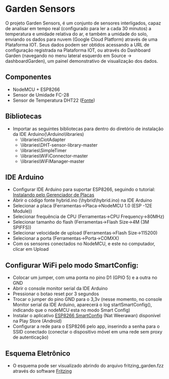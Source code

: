 Garden Sensors
==================

O projeto Garden Sensors, é um conjunto de sensores interligados, capaz de analisar em tempo real (configurado para ler a cada 30 minutos) a temperatura e umidade relativa do ar, e também a umidade do solo, enviando os dados para nuvem (Google Cloud Platform) através de uma Plataforma IOT.
Seus dados podem ser obtidos acessando a URL de configuração registrada na Plataforma IOT, ou através do Dashboard Garden (navegando no menu lateral esquerdo em Source -> dashboardGarden), um painel demonstrativo de visualização dos dados.

## Componentes
- NodeMCU + ESP8266
- Sensor de Umidade FC-28
- Sensor de Temperatura DHT22 ([Fonte][1])


## Bibliotecas
- Importar as seguintes bibliotecas para dentro do diretório de instalação da IDE Arduino(\Arduino\libraries\)
	- \libraries\CiotAdapter
	- \libraries\DHT-sensor-library-master
	- \libraries\SimpleTimer
	- \libraries\WiFiConnector-master
	- \libraries\WiFiManager-master
	
## IDE Arduino
- Configurar IDE Arduino para suportar ESP8266, seguindo o tutorial: [Instalando pelo Gerenciador de Placas][2]
- Abrir o código fonte hybrid.ino (\hybrid\hybrid.ino) na IDE Arduino
- Selecionar a placa (Ferramentas->Placa->NodeMCU 1.0 (ESP -12E Module))
- Selecionar frequência de CPU (Ferramentas->CPU Frequency->80MHz)
- Selecionar tamanho do flash (Ferramentas->Flash Size->4M (3M SPIFFS))
- Selecionar velocidade de upload (Ferramentas->Flash Size->115200)
- Selecionar a porta (Ferramentas->Porta->COMXX)
- Com os sensores conectados no NodeMCU, e este no computador, clicar em Upload

## Configurar WiFi pelo modo SmartConfig:
- Colocar um jumper, com uma ponta no pino D1 (GPIO 5) e a outra no GND
- Abrir o console monitor serial da IDE Arduino
- Pressionar o botao reset por 3 segundos
- Trocar o jumper do pino GND para o 3,3v (nesse momento, no console Monitor serial da IDE Arduino, aparecerá o log startSmartConfig(), indicando que o nodeMCU esta no modo Smart Config)
- Instalar o aplicativo [ESP8266 SmartConfig][3] (Nat Weerawan) disponível na Play Store (Android)
- Configurar a rede para o ESP8266 pelo app, inserindo a senha para o SSID conectado (conectar o dispositivo móvel em uma rede sem proxy de autenticação)

## Esquema Eletrônico
- O esquema pode ser visualizado abrindo do arquivo fritzing_garden.fzz através do software [Fritzing][4]

[1]: https://github.com/adafruit/DHT-sensor-library
[2]: https://github.com/esp8266/Arduino#installing-with-boards-manager
[3]: https://play.google.com/store/apps/details?id=com.cmmakerclub.iot.esptouch&hl=en
[4]: http://fritzing.org/home/
